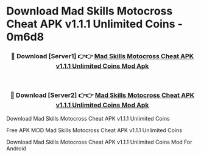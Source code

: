 # Download Mad Skills Motocross Cheat APK v1.1.1 Unlimited Coins - 0m6d8



<div align="center">
<h3>🔴 Download [Server1] 👉👉 <a href="https://momento.my/?title=Mad_Skills_Motocross_Cheat_APK_v1.1.1_Unlimited_Coins">Mad Skills Motocross Cheat APK v1.1.1 Unlimited Coins Mod Apk</a></h3><br>

<h3>🔴 Download [Server2] 👉👉 <a href="https://momento.my/?title=Mad_Skills_Motocross_Cheat_APK_v1.1.1_Unlimited_Coins">Mad Skills Motocross Cheat APK v1.1.1 Unlimited Coins Mod Apk</a></h3>
</div>



Download Mad Skills Motocross Cheat APK v1.1.1 Unlimited Coins 

Free APK MOD Mad Skills Motocross Cheat APK v1.1.1 Unlimited Coins 

Download Mad Skills Motocross Cheat APK v1.1.1 Unlimited Coins Mod For Android
